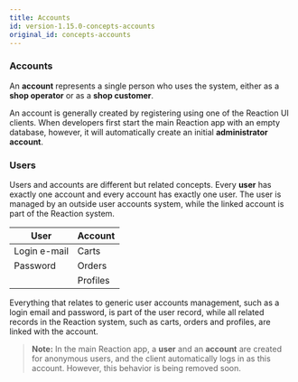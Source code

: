 ```yaml
---
title: Accounts
id: version-1.15.0-concepts-accounts
original_id: concepts-accounts
---
```


### Accounts

An **account** represents a single person who uses the system, either as a **shop operator** or as a **shop customer**.

An account is generally created by registering using one of the Reaction UI clients. When developers first start the main Reaction app with an empty database, however, it will automatically create an initial **administrator account**.

### Users

Users and accounts are different but related concepts. Every **user** has exactly one account and every account has exactly one user. The user is managed by an outside user accounts system, while the linked account is part of the Reaction system.

| User         | Account  |
| ------------ | -------- |
| Login e-mail | Carts    |
| Password     | Orders   |
|              | Profiles |

Everything that relates to generic user accounts management, such as a login email and password, is part of the user record, while all related records in the Reaction system, such as carts, orders and profiles, are linked with the account.

> **Note:** In the main Reaction app, a **user** and an **account** are created for anonymous users, and the client automatically logs in as this account. However, this behavior is being removed soon.
